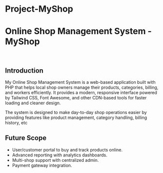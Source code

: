 # Project-<b color='blue'>MyShop</b>
<html>
  <head>
<style>
  .my{
    color:blue;
  }
  .shop{

  color:green;
  }
</style>
</head>
<h1>Online Shop Management System - <span>My</span><span>Shop</span></h1>
<br>
<h2>Introduction</h2>
<p>
My Online Shop Management System is a web-based application built with PHP that helps local shop owners manage their products, categories, billing, and workers efficiently. It provides a modern, responsive interface powered by Tailwind CSS, Font Awesome, and other CDN-based tools for faster loading and cleaner design.

The system is designed to make day-to-day shop operations easier by providing features like product management, category handling, billing history, etc</p>
<h2>Future Scope</h2>
<ul>
  <li>
User/customer portal to buy and track products online.</li>

<li>Advanced reporting with analytics dashboards.</li>

<li>Multi-shop support with centralized admin.</li>

<li>Payment gateway integration.</li></ul>
</body>
</html>
